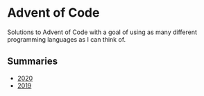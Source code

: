 # Advent of Code

Solutions to Advent of Code with a goal of using as many different programming languages as I can think of.

## Summaries

 - [2020](./summaries/2020.md)
 - [2019](./summaries/2019.md)
